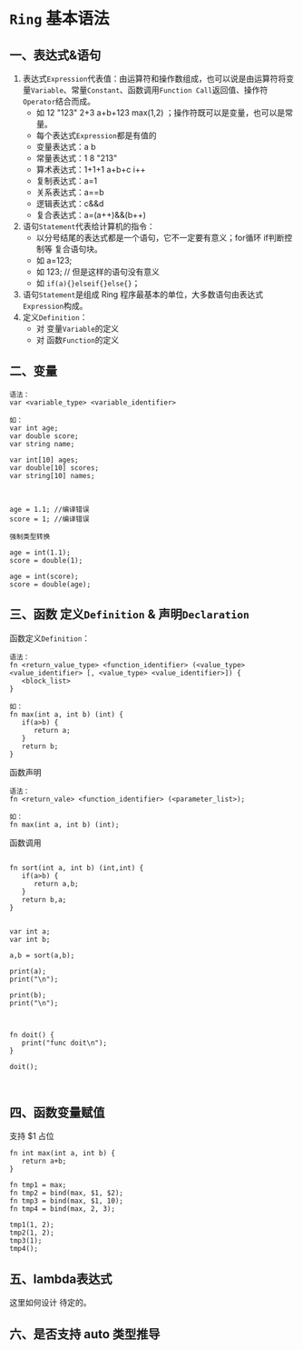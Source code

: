 # ```Ring``` 基本语法


## 一、表达式&语句

1. 表达式```Expression```代表值：由运算符和操作数组成，也可以说是由运算符将变量```Variable```、常量```Constant```、函数调用```Function Call```返回值、操作符```Operator```结合而成。
   - 如 12 "123" 2+3 a+b+123 max(1,2) ；操作符既可以是变量，也可以是常量。
   - 每个表达式```Expression```都是有值的
   - 变量表达式：a b
   - 常量表达式：1 8 "213"
   - 算术表达式：1+1+1 a+b+c i++
   - 复制表达式：a=1
   - 关系表达式：a==b
   - 逻辑表达式：c&&d
   - 复合表达式：a=(a++)&&(b++)
2. 语句```Statement```代表给计算机的指令：
   - 以分号结尾的表达式都是一个语句，它不一定要有意义；for循环 if判断控制等 复合语句块。
   - 如 a=123; 
   - 如 123; // 但是这样的语句没有意义
   - 如 ```if(a){}elseif{}else{}```；
3. 语句```Statement```是组成 Ring 程序最基本的单位，大多数语句由表达式```Expression```构成。
4. 定义```Definition```：
   - 对 变量```Variable```的定义
   - 对 函数```Function```的定义




## 二、变量

```
语法：
var <variable_type> <variable_identifier>

如：
var int age;
var double score;
var string name;

var int[10] ages;
var double[10] scores;
var string[10] names;



age = 1.1; //编译错误
score = 1; //编译错误

强制类型转换

age = int(1.1);
score = double(1);

age = int(score);
score = double(age);

```



## 三、函数 定义```Definition``` & 声明```Declaration```


函数定义```Definition```：

```
语法：
fn <return_value_type> <function_identifier> (<value_type> <value_identifier> [, <value_type> <value_identifier>]) {
   <block_list>
}

如：
fn max(int a, int b) (int) {
   if(a>b) {
      return a;
   }
   return b;
}
```

函数声明

```
语法：
fn <return_vale> <function_identifier> (<parameter_list>);

如：
fn max(int a, int b) (int);
```

函数调用

```

fn sort(int a, int b) (int,int) {
   if(a>b) {
      return a,b;
   }
   return b,a;
}


var int a;
var int b;

a,b = sort(a,b);

print(a);
print("\n");

print(b);
print("\n");



fn doit() {
   print("func doit\n");
}

doit();



```


## 四、函数变量赋值

支持 $1 占位

```
fn int max(int a, int b) {
   return a+b;
}

fn tmp1 = max;
fn tmp2 = bind(max, $1, $2);
fn tmp3 = bind(max, $1, 10);
fn tmp4 = bind(max, 2, 3);

tmp1(1, 2);
tmp2(1, 2);
tmp3(1);
tmp4();

```


## 五、lambda表达式

这里如何设计 待定的。

## 六、是否支持 auto 类型推导


